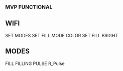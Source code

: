 ### MVP FUNCTIONAL

## WIFI
SET MODES
SET FILL MODE COLOR
SET FILL BRIGHT

## MODES
FILL
FILLING
PULSE
R_Pulse